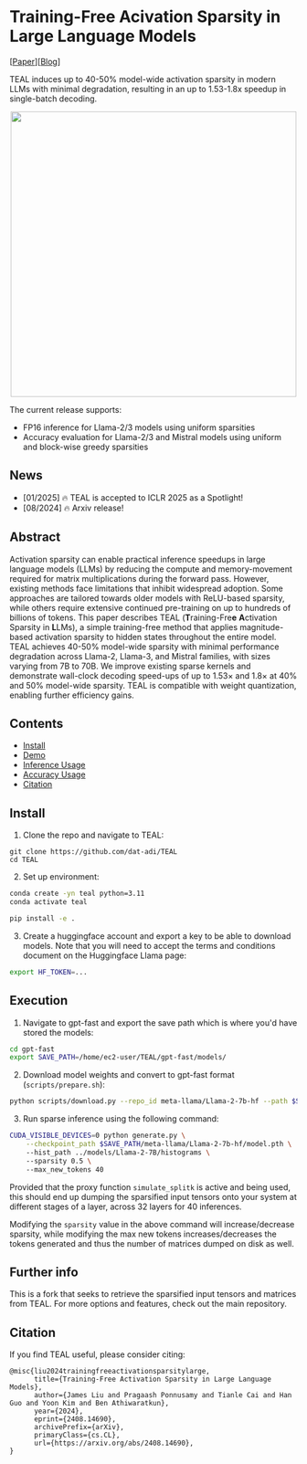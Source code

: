 # Training-Free Acivation Sparsity in Large Language Models

[[Paper](https://www.arxiv.org/abs/2408.14690)][[Blog](https://www.together.ai/blog/teal-training-free-activation-sparsity-in-large-language-models)]


TEAL induces up to 40-50% model-wide activation sparsity in modern LLMs with minimal degradation, resulting in an up to 1.53-1.8x speedup in single-batch decoding.

<div align="center">
    <img src="figures/clickbait.png" width="500" height="auto"/>
  </a>
</div>

The current release supports:
- FP16 inference for Llama-2/3 models using uniform sparsities
- Accuracy evaluation for Llama-2/3 and Mistral models using uniform and block-wise greedy sparsities


## News

- [01/2025] 🔥 TEAL is accepted to ICLR 2025 as a Spotlight!
- [08/2024] 🔥 Arxiv release!

## Abstract

Activation sparsity can enable practical inference speedups in large language models (LLMs) by reducing the compute and memory-movement required for matrix
multiplications during the forward pass. However, existing methods face limitations that inhibit widespread adoption. Some approaches are tailored towards
older models with ReLU-based sparsity, while others require extensive continued
pre-training on up to hundreds of billions of tokens. This paper describes TEAL
(**T**raining-Fre**e** **A**ctivation Sparsity in **L**LMs), a simple training-free method that
applies magnitude-based activation sparsity to hidden states throughout the entire
model. TEAL achieves 40-50% model-wide sparsity with minimal performance
degradation across Llama-2, Llama-3, and Mistral families, with sizes varying
from 7B to 70B. We improve existing sparse kernels and demonstrate wall-clock
decoding speed-ups of up to 1.53× and 1.8× at 40% and 50% model-wide sparsity.
TEAL is compatible with weight quantization, enabling further efficiency gains.



## Contents

- [Install](#Install)
- [Demo](#Demo)
- [Inference Usage](#Inference-Usage)
- [Accuracy Usage](#Accuracy-Usage)
- [Citation](#citation)

## Install

1. Clone the repo and navigate to TEAL:

```
git clone https://github.com/dat-adi/TEAL
cd TEAL
```

2. Set up environment:


```bash
conda create -yn teal python=3.11
conda activate teal

pip install -e .
```

3. Create a huggingface account and export a key to be able to download models. Note that you will need to accept the terms and conditions document on the Huggingface Llama page:

```bash
export HF_TOKEN=...
```

## Execution

1. Navigate to gpt-fast and export the save path which is where you'd have stored the models:

```bash
cd gpt-fast
export SAVE_PATH=/home/ec2-user/TEAL/gpt-fast/models/
```

2. Download model weights and convert to gpt-fast format (`scripts/prepare.sh`):
```bash
python scripts/download.py --repo_id meta-llama/Llama-2-7b-hf --path $SAVE_PATH && python scripts/convert_hf_checkpoint.py --checkpoint_dir $SAVE_PATH/meta-llama/Llama-2-7b-hf
```

3. Run sparse inference using the following command:

```bash
CUDA_VISIBLE_DEVICES=0 python generate.py \
    --checkpoint_path $SAVE_PATH/meta-llama/Llama-2-7b-hf/model.pth \ 
    --hist_path ../models/Llama-2-7B/histograms \ 
    --sparsity 0.5 \ 
    --max_new_tokens 40
```

Provided that the proxy function `simulate_splitk` is active and being used, this should end up dumping the sparsified input tensors onto your system at different stages of a layer, across 32 layers for 40 inferences.

Modifying the `sparsity` value in the above command will increase/decrease sparsity, while modifying the max new tokens increases/decreases the tokens generated and thus the number of matrices dumped on disk as well.

## Further info
This is a fork that seeks to retrieve the sparsified input tensors and matrices from TEAL.
For more options and features, check out the main repository.

## Citation

If you find TEAL useful, please consider citing:

```
@misc{liu2024trainingfreeactivationsparsitylarge,
      title={Training-Free Activation Sparsity in Large Language Models}, 
      author={James Liu and Pragaash Ponnusamy and Tianle Cai and Han Guo and Yoon Kim and Ben Athiwaratkun},
      year={2024},
      eprint={2408.14690},
      archivePrefix={arXiv},
      primaryClass={cs.CL},
      url={https://arxiv.org/abs/2408.14690}, 
}
```
